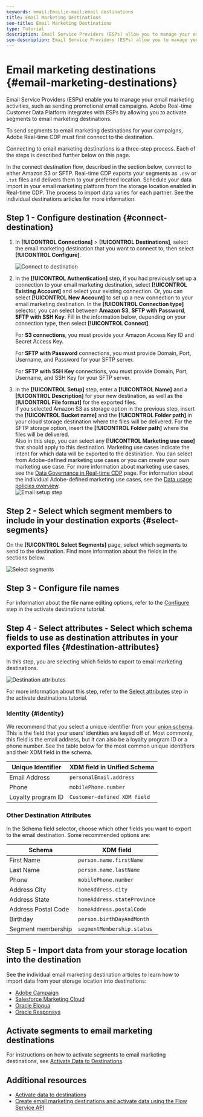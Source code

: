 ```yaml
---
keywords: email;Email;e-mail;email destinations
title: Email Marketing Destinations
seo-title: Email Marketing Destinations
type: Tutorial
description: Email Service Providers (ESPs) allow you to manage your email marketing activities, such as for sending promotional email campaigns.
seo-description: Email Service Providers (ESPs) allow you to manage your email marketing activities, such as for sending promotional email campaigns.
---
```


# Email marketing destinations {#email-marketing-destinations}

Email Service Providers (ESPs) enable you to manage your email marketing activities, such as sending promotional email campaigns. Adobe Real-time Customer Data Platform integrates with ESPs by allowing you to activate segments to email marketing destinations.

To send segments to email marketing destinations for your campaigns, Adobe Real-time CDP must first connect to the destination.

Connecting to email marketing destinations is a three-step process. Each of the steps is described further below on this page.

In the connect destination flow, described in the section below, connect to either Amazon S3 or SFTP. Real-time CDP exports your segments as `.csv` or `.txt` files and delivers them to your preferred location. Schedule your data import in your email marketing platform from the storage location enabled in Real-time CDP. The process to import data varies for each partner. See the individual destinations articles for more information. 

## Step 1 - Configure destination {#connect-destination}

1. In **[!UICONTROL Connections]** > **[!UICONTROL Destinations]**, select the email marketing destination that you want to connect to, then select **[!UICONTROL Configure]**.

    ![Connect to destination](/help/rtcdp/destinations/assets/connect-email-marketing.png)

2. In the **[!UICONTROL Authentication]** step, if you had previously set up a connection to your email marketing destination, select **[!UICONTROL Existing Account]** and select your existing connection. Or, you can select **[!UICONTROL New Account]** to set up a new connection to your email marketing destination. In the **[!UICONTROL Connection type]** selector, you can select between **Amazon S3**, **SFTP with Password**, **SFTP with SSH Key**. Fill in the information below, depending on your connection type, then select **[!UICONTROL Connect]**.

    For **S3 connections**, you must provide your Amazon Access Key ID and Secret Access Key. 

    For **SFTP with Password** connections, you must provide Domain, Port, Username, and Password for your SFTP server.

    For **SFTP with SSH Key** connections, you must provide Domain, Port, Username, and SSH Key for your SFTP server.

3. In the **[!UICONTROL Setup]** step, enter a **[!UICONTROL Name]** and a **[!UICONTROL Description]** for your new destination, as well as the **[!UICONTROL File format]** for the exported files. <br> 
If you selected Amazon S3 as storage option in the previous step, insert the **[!UICONTROL Bucket name]** and the **[!UICONTROL Folder path]** in your cloud storage destination where the files will be delivered. For the SFTP storage option, insert the **[!UICONTROL Folder path]** where the files will be delivered. <br> 
Also in this step, you can select any **[!UICONTROL Marketing use case]** that should apply to this destination. Marketing use cases indicate the intent for which data will be exported to the destination. You can select from Adobe-defined marketing use cases or you can create your own marketing use case. For more information about marketing use cases, see the [Data Governance in Real-time CDP](/help/rtcdp/privacy/data-governance-overview.md#destinations) page. For information about the individual Adobe-defined marketing use cases, see the [Data usage policies overview](/help/data-governance/policies/overview.md#core-actions). <br>
    ![Email setup step](/help/rtcdp/destinations/assets/email-setup-step.png)

## Step 2 - Select which segment members to include in your destination exports {#select-segments}

On the **[!UICONTROL Select Segments]** page, select which segments to send to the destination. Find more information about the fields in the sections below.

![Select segments](/help/rtcdp/destinations/assets/email-select-segments.png)

## Step 3 - Configure file names

For information about the file name editing options, refer to the [Configure](/help/rtcdp/destinations/activate-destinations.md#configure) step in the activate destinations tutorial.

## Step 4 - Select attributes - Select which schema fields to use as destination attributes in your exported files {#destination-attributes}

In this step, you are selecting which fields to export to email marketing destinations.

![Destination attributes](/help/rtcdp/destinations/assets/recommended-attributes.png)

For more information about this step, refer to the [Select attributes](/help/rtcdp/destinations/activate-destinations.md#select-attributes) step in the activate destinations tutorial.

### Identity {#identity}

We recommend that you select a unique identifier from your [union schema](../../profile/home.md#profile-fragments-and-union-schemas). This is the field that your users' identities are keyed off of. Most commonly, this field is the email address, but it can also be a loyalty program ID or a phone number. See the table below for the most common unique identifiers and their XDM field in the schema. 

Unique Identifier | XDM field in Unified Schema
---------|----------
 Email Address | `personalEmail.address` 
 Phone | `mobilePhone.number` 
 Loyalty program ID | `Customer-defined XDM field` 

### Other Destination Attributes

In the Schema field selector, choose which other fields you want to export to the email destination. Some recommended options are:

Schema | XDM field 
---------|----------
 First Name | `person.name.firstName`
 Last Name | `person.name.lastName`
 Phone | `mobilePhone.number` 
 Address City| `homeAddress.city` 
 Address State | `homeAddress.stateProvince` 
 Address Postal Code | `homeAddress.postalCode` 
 Birthday | `person.birthDayAndMonth`
 Segment membership | `segmentMembership.status`

## Step 5 - Import data from your storage location into the destination

See the individual email marketing destination articles to learn how to import data from your storage location into destinations: 

* [Adobe Campaign](/help/rtcdp/destinations/adobe-campaign-destination.md#import-data-into-campaign)
* [Salesforce Marketing Cloud](/help/rtcdp/destinations/salesforce-marketing-cloud-destination.md#import-data-into-salesforce)
* [Oracle Eloqua](/help/rtcdp/destinations/oracle-eloqua-destination.md#import-data-into-eloqua)
* [Oracle Responsys](/help/rtcdp/destinations/oracle-responsys-destination.md#import-data-into-responsys)

## Activate segments to email marketing destinations

For instructions on how to activate segments to email marketing destinations, see [Activate Data to Destinations](/help/rtcdp/destinations/activate-destinations.md).

## Additional resources

* [Activate data to destinations](/help/rtcdp/destinations/activate-destinations.md)
* [Create email marketing destinations and activate data using the Flow Service API](https://docs.adobe.com/content/help/en/experience-platform/tutorials/destinations/email-marketing-api.html)